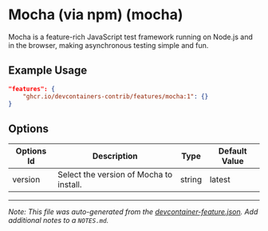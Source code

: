 
# Mocha (via npm) (mocha)

Mocha is a feature-rich JavaScript test framework running on Node.js and in the browser, making asynchronous testing simple and fun.

## Example Usage

```json
"features": {
    "ghcr.io/devcontainers-contrib/features/mocha:1": {}
}
```

## Options

| Options Id | Description | Type | Default Value |
|-----|-----|-----|-----|
| version | Select the version of Mocha to install. | string | latest |



---

_Note: This file was auto-generated from the [devcontainer-feature.json](https://github.com/devcontainers-contrib/features/blob/main/src/mocha/devcontainer-feature.json).  Add additional notes to a `NOTES.md`._
